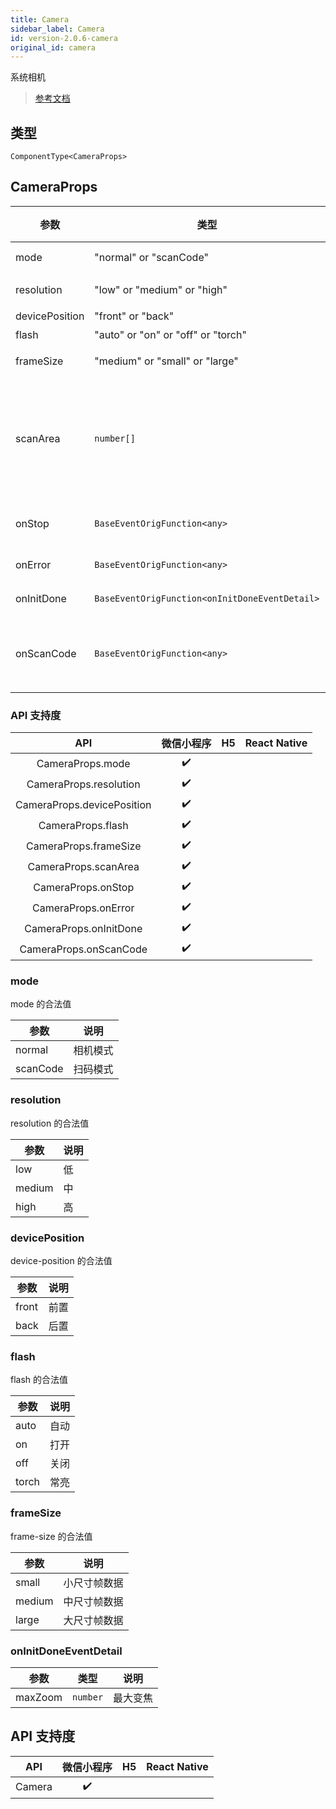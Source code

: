 ```yaml
---
title: Camera
sidebar_label: Camera
id: version-2.0.6-camera
original_id: camera
---
```


系统相机

> [参考文档](https://developers.weixin.qq.com/miniprogram/dev/component/camera.html)

## 类型

```tsx
ComponentType<CameraProps>
```

## CameraProps

| 参数 | 类型 | 默认值 | 必填 | 说明 |
| --- | --- | :---: | :---: | --- |
| mode | "normal" or "scanCode" | `"normal"` | 否 | 模式，有效值为normal, scanCode |
| resolution | "low" or "medium" or "high" | `"medium"` | 否 | 分辨率，不支持动态修改 |
| devicePosition | "front" or "back" | `"back"` | 否 | 摄像头朝向 |
| flash | "auto" or "on" or "off" or "torch" | `"auto"` | 否 | 闪光灯 |
| frameSize | "medium" or "small" or "large" | `"medium"` | 否 | 指定期望的相机帧数据尺寸 |
| scanArea | `number[]` |  | 否 | 扫码识别区域，格式为[x, y, w, h]，<br />x,y是相对于camera显示区域的左上角，<br />w,h为区域宽度，单位px，仅在 mode="scanCode" 时生效 |
| onStop | `BaseEventOrigFunction<any>` |  | 否 | 摄像头在非正常终止时触发，<br />如退出后台等情况 |
| onError | `BaseEventOrigFunction<any>` |  | 否 | 用户不允许使用摄像头时触发 |
| onInitDone | `BaseEventOrigFunction<onInitDoneEventDetail>` |  | 否 | 相机初始化完成时触发 |
| onScanCode | `BaseEventOrigFunction<any>` |  | 否 | 在成功识别到一维码时触发，<br />仅在 mode="scanCode" 时生效 |

### API 支持度

| API | 微信小程序 | H5 | React Native |
| :---: | :---: | :---: | :---: |
| CameraProps.mode | ✔️ |  |  |
| CameraProps.resolution | ✔️ |  |  |
| CameraProps.devicePosition | ✔️ |  |  |
| CameraProps.flash | ✔️ |  |  |
| CameraProps.frameSize | ✔️ |  |  |
| CameraProps.scanArea | ✔️ |  |  |
| CameraProps.onStop | ✔️ |  |  |
| CameraProps.onError | ✔️ |  |  |
| CameraProps.onInitDone | ✔️ |  |  |
| CameraProps.onScanCode | ✔️ |  |  |

### mode

mode 的合法值

| 参数 | 说明 |
| --- | --- |
| normal | 相机模式 |
| scanCode | 扫码模式 |

### resolution

resolution 的合法值

| 参数 | 说明 |
| --- | --- |
| low | 低 |
| medium | 中 |
| high | 高 |

### devicePosition

device-position 的合法值

| 参数 | 说明 |
| --- | --- |
| front | 前置 |
| back | 后置 |

### flash

flash 的合法值

| 参数 | 说明 |
| --- | --- |
| auto | 自动 |
| on | 打开 |
| off | 关闭 |
| torch | 常亮 |

### frameSize

frame-size 的合法值

| 参数 | 说明 |
| --- | --- |
| small | 小尺寸帧数据 |
| medium | 中尺寸帧数据 |
| large | 大尺寸帧数据 |

### onInitDoneEventDetail

| 参数 | 类型 | 说明 |
| --- | --- | --- |
| maxZoom | `number` | 最大变焦 |

## API 支持度

| API | 微信小程序 | H5 | React Native |
| :---: | :---: | :---: | :---: |
| Camera | ✔️ |  |  |

